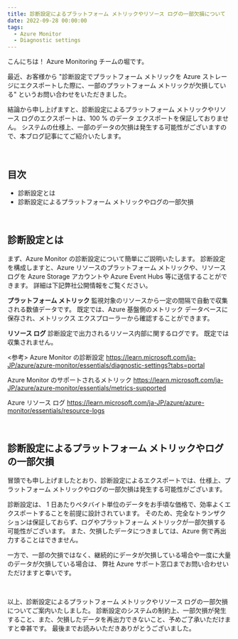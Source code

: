 ```yaml
---
title: 診断設定によるプラットフォーム メトリックやリソース ログの一部欠損について
date: 2022-09-28 00:00:00
tags:
  - Azure Monitor
  - Diagnostic settings
---
```


こんにちは！ Azure Monitoring チームの堀です。

最近、お客様から "診断設定でプラットフォーム メトリックを Azure ストレージにエクスポートした際に、一部のプラットフォーム メトリックが欠損している" というお問い合わせをいただきました。

結論から申し上げますと、診断設定によるプラットフォーム メトリックやリソース ログのエクスポートは、100 % のデータ エクスポートを保証しておりません。
システムの仕様上、一部のデータの欠損は発生する可能性がございますので、本ブログ記事にてご紹介いたします。

<br>

<!-- more -->
## 目次
- 診断設定とは
- 診断設定によるプラットフォーム メトリックやログの一部欠損

<br>

## 診断設定とは
まず、Azure Monitor の診断設定について簡単にご説明いたします。
診断設定を構成しますと、Azure リソースのプラットフォーム メトリックや、リソース ログを Azure Storage アカウントや Azure Event Hubs 等に送信することができます。
詳細は下記弊社公開情報をご覧ください。

**プラットフォーム メトリック**
監視対象のリソースから一定の間隔で自動で収集される数値データです。
既定では、Azure 基盤側のメトリック データベースに保存され、メトリックス エクスプローラーから確認することができます。

**リソース ログ**
診断設定で出力されるリソース内部に関するログです。
既定では収集されません。

<参考>
Azure Monitor の診断設定
https://learn.microsoft.com/ja-JP/azure/azure-monitor/essentials/diagnostic-settings?tabs=portal

Azure Monitor のサポートされるメトリック
https://learn.microsoft.com/ja-JP/azure/azure-monitor/essentials/metrics-supported

Azure リソース ログ
https://learn.microsoft.com/ja-JP/azure/azure-monitor/essentials/resource-logs

<br>


## 診断設定によるプラットフォーム メトリックやログの一部欠損
冒頭でも申し上げましたとおり、診断設定によるエクスポートでは、仕様上、プラットフォーム メトリックやログの一部欠損は発生する可能性がございます。

診断設定は、 1 日あたりペタバイト単位のデータをお手頃な価格で、効率よくエクスポートすることを前提に設計されています。
そのため、完全なトランザクションは保証しておらず、ログやプラットフォーム メトリックが一部欠損する可能性がございます。
また、欠損したデータにつきましては、Azure 側で再出力することはできません。

一方で、一部の欠損ではなく、継続的にデータが欠損している場合や一度に大量のデータが欠損している場合は、
弊社 Azure サポート窓口までお問い合わせいただけますと幸いです。

<br>

以上、診断設定によるプラットフォーム メトリックやリソース ログの一部欠損についてご案内いたしました。
診断設定のシステムの制約上、一部欠損が発生すること、また、欠損したデータを再出力できないこと、予めご了承いただけますと幸甚です。
最後までお読みいただきありがとうございました。